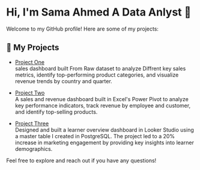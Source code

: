 # Hi, I'm Sama Ahmed A Data Anlyst  👋

Welcome to my GitHub profile! Here are some of my projects:

## 🚀 My Projects

- [Project One](https://github.com/samaahmed-1/project-one)  
sales dashboard built From Raw dataset to analyze Diffrent key sales metrics, identify top-performing product categories, and visualize revenue trends by country and quarter.

- [Project Two](https://github.com/samaahmed-1/project-two)  
A sales and revenue dashboard built in Excel's Power Pivot to analyze key performance indicators, track revenue by employee and customer, and identify top-selling products.

- [Project Three](https://github.com/samaahmed-1/project-three)  
Designed and built a learner overview dashboard in Looker Studio using a master table I created in PostgreSQL. The project led to a 20% increase in marketing engagement by providing key insights into learner demographics.

Feel free to explore and reach out if you have any questions!
